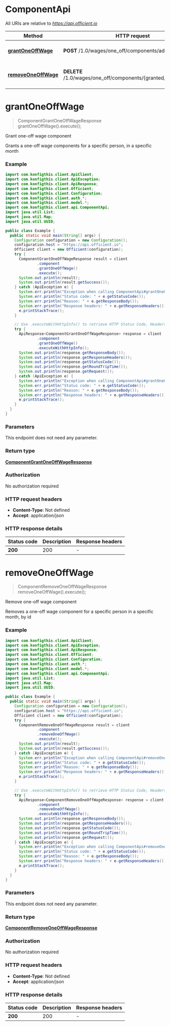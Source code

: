 # ComponentApi

All URIs are relative to *https://api.officient.io*

| Method | HTTP request | Description |
|------------- | ------------- | -------------|
| [**grantOneOffWage**](ComponentApi.md#grantOneOffWage) | **POST** /1.0/wages/one_off/components/add | Grant one-off wage component |
| [**removeOneOffWage**](ComponentApi.md#removeOneOffWage) | **DELETE** /1.0/wages/one_off/components/{granted_component_id} | Remove one-off wage component |


<a name="grantOneOffWage"></a>
# **grantOneOffWage**
> ComponentGrantOneOffWageResponse grantOneOffWage().execute();

Grant one-off wage component

Grants a one-off wage components for a specific person, in a specific month

### Example
```java
import com.konfigthis.client.ApiClient;
import com.konfigthis.client.ApiException;
import com.konfigthis.client.ApiResponse;
import com.konfigthis.client.Officient;
import com.konfigthis.client.Configuration;
import com.konfigthis.client.auth.*;
import com.konfigthis.client.model.*;
import com.konfigthis.client.api.ComponentApi;
import java.util.List;
import java.util.Map;
import java.util.UUID;

public class Example {
  public static void main(String[] args) {
    Configuration configuration = new Configuration();
    configuration.host = "https://api.officient.io";
    Officient client = new Officient(configuration);
    try {
      ComponentGrantOneOffWageResponse result = client
              .component
              .grantOneOffWage()
              .execute();
      System.out.println(result);
      System.out.println(result.getSuccess());
    } catch (ApiException e) {
      System.err.println("Exception when calling ComponentApi#grantOneOffWage");
      System.err.println("Status code: " + e.getStatusCode());
      System.err.println("Reason: " + e.getResponseBody());
      System.err.println("Response headers: " + e.getResponseHeaders());
      e.printStackTrace();
    }

    // Use .executeWithHttpInfo() to retrieve HTTP Status Code, Headers and Request
    try {
      ApiResponse<ComponentGrantOneOffWageResponse> response = client
              .component
              .grantOneOffWage()
              .executeWithHttpInfo();
      System.out.println(response.getResponseBody());
      System.out.println(response.getResponseHeaders());
      System.out.println(response.getStatusCode());
      System.out.println(response.getRoundTripTime());
      System.out.println(response.getRequest());
    } catch (ApiException e) {
      System.err.println("Exception when calling ComponentApi#grantOneOffWage");
      System.err.println("Status code: " + e.getStatusCode());
      System.err.println("Reason: " + e.getResponseBody());
      System.err.println("Response headers: " + e.getResponseHeaders());
      e.printStackTrace();
    }
  }
}

```

### Parameters
This endpoint does not need any parameter.

### Return type

[**ComponentGrantOneOffWageResponse**](ComponentGrantOneOffWageResponse.md)

### Authorization

No authorization required

### HTTP request headers

 - **Content-Type**: Not defined
 - **Accept**: application/json

### HTTP response details
| Status code | Description | Response headers |
|-------------|-------------|------------------|
| **200** | 200 |  -  |

<a name="removeOneOffWage"></a>
# **removeOneOffWage**
> ComponentRemoveOneOffWageResponse removeOneOffWage().execute();

Remove one-off wage component

Removes a one-off wage component for a specific person in a specific month, by id

### Example
```java
import com.konfigthis.client.ApiClient;
import com.konfigthis.client.ApiException;
import com.konfigthis.client.ApiResponse;
import com.konfigthis.client.Officient;
import com.konfigthis.client.Configuration;
import com.konfigthis.client.auth.*;
import com.konfigthis.client.model.*;
import com.konfigthis.client.api.ComponentApi;
import java.util.List;
import java.util.Map;
import java.util.UUID;

public class Example {
  public static void main(String[] args) {
    Configuration configuration = new Configuration();
    configuration.host = "https://api.officient.io";
    Officient client = new Officient(configuration);
    try {
      ComponentRemoveOneOffWageResponse result = client
              .component
              .removeOneOffWage()
              .execute();
      System.out.println(result);
      System.out.println(result.getSuccess());
    } catch (ApiException e) {
      System.err.println("Exception when calling ComponentApi#removeOneOffWage");
      System.err.println("Status code: " + e.getStatusCode());
      System.err.println("Reason: " + e.getResponseBody());
      System.err.println("Response headers: " + e.getResponseHeaders());
      e.printStackTrace();
    }

    // Use .executeWithHttpInfo() to retrieve HTTP Status Code, Headers and Request
    try {
      ApiResponse<ComponentRemoveOneOffWageResponse> response = client
              .component
              .removeOneOffWage()
              .executeWithHttpInfo();
      System.out.println(response.getResponseBody());
      System.out.println(response.getResponseHeaders());
      System.out.println(response.getStatusCode());
      System.out.println(response.getRoundTripTime());
      System.out.println(response.getRequest());
    } catch (ApiException e) {
      System.err.println("Exception when calling ComponentApi#removeOneOffWage");
      System.err.println("Status code: " + e.getStatusCode());
      System.err.println("Reason: " + e.getResponseBody());
      System.err.println("Response headers: " + e.getResponseHeaders());
      e.printStackTrace();
    }
  }
}

```

### Parameters
This endpoint does not need any parameter.

### Return type

[**ComponentRemoveOneOffWageResponse**](ComponentRemoveOneOffWageResponse.md)

### Authorization

No authorization required

### HTTP request headers

 - **Content-Type**: Not defined
 - **Accept**: application/json

### HTTP response details
| Status code | Description | Response headers |
|-------------|-------------|------------------|
| **200** | 200 |  -  |


